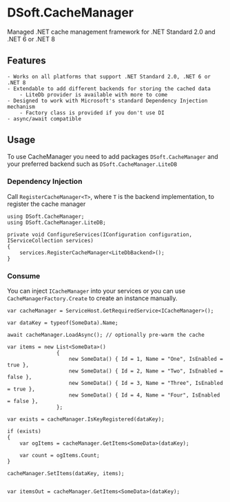 # DSoft.CacheManager
Managed .NET cache management framework for .NET Standard 2.0 and .NET 6 or .NET 8

## Features
	- Works on all platforms that support .NET Standard 2.0, .NET 6 or .NET 8
    - Extendable to add different backends for storing the cached data
		- LiteDb provider is available with more to come
	- Designed to work with Microsoft's standard Dependency Injection mechanism
		- Factory class is provided if you don't use DI
    - async/await compatible

## Usage

To use CacheManager you need to add packages `DSoft.CacheManager` and your preferred backend such as `DSoft.CacheManager.LiteDB`

### Dependency Injection

Call `RegisterCacheManager<T>`, where `T` is the backend implementation, to register the cache manager

    using DSoft.CacheManager;
    using DSoft.CacheManager.LiteDB;

    private void ConfigureServices(IConfiguration configuration, IServiceCollection services)
    {
        services.RegisterCacheManager<LiteDbBackend>();
    }

### Consume

You can inject `ICacheManager` into your services or you can use `CacheManagerFactory.Create` to create an instance manually.

    var cacheManager = ServiceHost.GetRequiredService<ICacheManager>();

    var dataKey = typeof(SomeData).Name;

    await cacheManager.LoadAsync(); // optionally pre-warm the cache

    var items = new List<SomeData>()
                    {
                        new SomeData() { Id = 1, Name = "One", IsEnabled = true },
                        new SomeData() { Id = 2, Name = "Two", IsEnabled = false },
                        new SomeData() { Id = 3, Name = "Three", IsEnabled = true },
                        new SomeData() { Id = 4, Name = "Four", IsEnabled = false },
                    };

    var exists = cacheManager.IsKeyRegistered(dataKey);

    if (exists)
    {
        var ogItems = cacheManager.GetItems<SomeData>(dataKey);

        var count = ogItems.Count;
    }

    cacheManager.SetItems(dataKey, items);


    var itemsOut = cacheManager.GetItems<SomeData>(dataKey); 